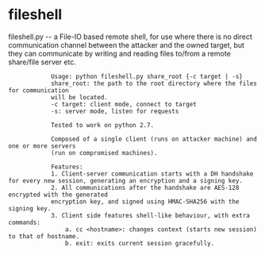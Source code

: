 # fileshell
fileshell.py -- a File-IO based remote shell, for use where there is no direct communication
				channel between the attacker and the owned target, but they can communicate
				by writing and reading files to/from a remote share/file server etc.
				
				Usage: python fileshell.py share_root {-c target | -s}
				share_root: the path to the root directory where the files for communication
				will be located.
				-c target: client mode, connect to target
				-s: server mode, listen for requests

				Tested to work on python 2.7.

				Composed of a single client (runs on attacker machine) and one or more servers
				(run on compromised machines).

				Features:
				1. Client-server communication starts with a DH handshake for every new session, generating an encryption and a signing key.
				2. All communications after the handshake are AES-128 encrypted with the generated
				encryption key, and signed using HMAC-SHA256 with the signing key.
				3. Client side features shell-like behaviour, with extra commands:
					a. cc <hostname>: changes context (starts new session) to that of hostname.
					b. exit: exits current session gracefully.
					
